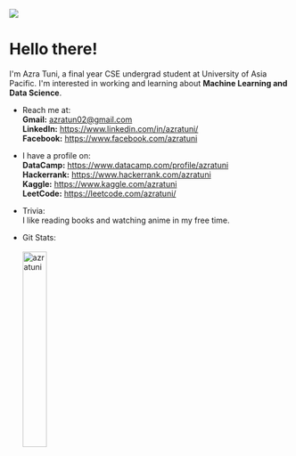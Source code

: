 ![](https://komarev.com/ghpvc/?username=azratuni)

<h1>Hello there!</h1>
I'm Azra Tuni, a final year CSE undergrad student at University of Asia Pacific. I'm interested in working and learning about <b>Machine Learning and Data Science</b>.

- Reach me at: 
<br><b>Gmail:</b> azratun02@gmail.com<br>
<b>LinkedIn:</b> https://www.linkedin.com/in/azratuni/<br>
<b>Facebook:</b> https://www.facebook.com/azratuni<br>

- I have a profile on: 
<br><b>DataCamp:</b> https://www.datacamp.com/profile/azratuni<br>
<b>Hackerrank:</b> https://www.hackerrank.com/azratuni<br>
<b>Kaggle:</b> https://www.kaggle.com/azratuni<br>
<b>LeetCode:</b> https://leetcode.com/azratuni/<br>

- Trivia: 
<br>I like reading books and watching anime in my free time. 

- Git Stats:
<br><br><img align="left" src="https://github-readme-stats.vercel.app/api/top-langs?username=azratuni&langs_count=6&show_icons=true&locale=en&layout=compact&theme=material-palenight&hide_border=true" alt="azratuni" width="30%" height="auto"/>
